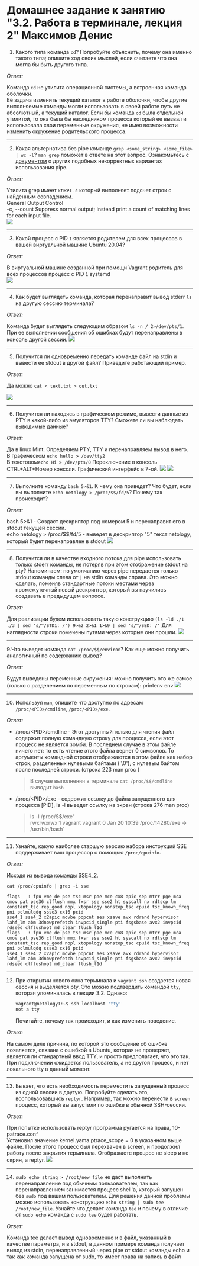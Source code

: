 # Домашнее задание к занятию "3.2. Работа в терминале, лекция 2" Максимов Денис

1. Какого типа команда `cd`? Попробуйте объяснить, почему она именно такого типа; опишите ход своих мыслей, если считаете что она могла бы быть другого типа.

_Ответ:_  

Команда `cd` не утилита операционной системы, а встроенная команда оболочки.  
Её задача изменить текущий каталог в работе оболочки, чтобы другие выполняемые команды могли использовать в своей работе путь не абсолютный, а текущий каталог. Если бы команда `cd` была отдельной утилитой, то она была бы наследником процесса который ее вызвал и использовала свои переменные окружения, не имея возможности изменить окружение родительского процесса.   

---
2. Какая альтернатива без pipe команде `grep <some_string> <some_file> | wc -l`? `man grep` поможет в ответе на этот вопрос. Ознакомьтесь с [документом](http://www.smallo.ruhr.de/award.html) о других подобных некорректных вариантах использования pipe.

_Ответ:_

Утилита grep имеет ключ `-с` который выполняет подсчет строк с найденным совпадением.  
   General Output Control  
    -c, --count 
    Suppress normal output; instead print a count of matching lines for each  input  file.  
![](img/pic1.png)

---
3. Какой процесс с PID `1` является родителем для всех процессов в вашей виртуальной машине Ubuntu 20.04?

_Ответ:_

В виртуальной машине созданной при помощи Vagrant родитель для всех процессов процесс с PID `1` systemd  
![](img/pic2.png)

---
4. Как будет выглядеть команда, которая перенаправит вывод stderr `ls` на другую сессию терминала?

_Ответ:_

Команда будет выглядеть следующим образом  `ls -n / 2>/dev/pts/1`.  
При ее выполнении сообщения об ошибках будут перенаправлены в консоль другой сессии.
![](img/pic3.png)

---
5. Получится ли одновременно передать команде файл на stdin и вывести ее stdout в другой файл? Приведите работающий пример.

_Ответ:_

Да можно `cat < text.txt > out.txt` 

![](img/pic4.png)

---
6. Получится ли находясь в графическом режиме, вывести данные из PTY в какой-либо из эмуляторов TTY? Сможете ли вы наблюдать выводимые данные?

_Ответ:_

Да в linux Mint. Определяем PTY, TTY и перенаправляем вывод в него.  
В графическом `echo hello > /dev/tty2`  
В текстовом`echo Hi > /dev/pts/0`
Переключение в консоль CTRL+ALT+Номер консоли. Графический интерфейс в 7-ой.
![](img/pic5.png)
![](img/pic6.png)

---
7. Выполните команду `bash 5>&1`. К чему она приведет? Что будет, если вы выполните `echo netology > /proc/$$/fd/5`? Почему так происходит?

_Ответ:_

bash 5>&1 - Создаст дескриптор под номером 5 и перенаправит его в stdout текущей сессии.  
echo netology > /proc/$$/fd/5 - выведет в дескриптор "5" текст netology, который будет перенаправлен в stdout
![](img/pic7.png)

---
8. Получится ли в качестве входного потока для pipe использовать только stderr команды, не потеряв при этом отображение stdout на pty? Напоминаем: по умолчанию через pipe передается только stdout команды слева от `|` на stdin команды справа.
Это можно сделать, поменяв стандартные потоки местами через промежуточный новый дескриптор, который вы научились создавать в предыдущем вопросе.

_Ответ:_

Для реализации будем использовать такую конструкцию
`(ls -ld ./1 ./3 | sed 's/^/STD1: /') 9>&2 2>&1 1>&9 | sed 's/^/SED: /'`
Для наглядности строки помечены путями через которые они прошли.
![](img/pic9.png)

---
9.Что выведет команда `cat /proc/$$/environ`? Как еще можно получить аналогичный по содержанию вывод?

_Ответ:_

Будут выведены переменные окружения:
можно получить это же самое (только с разделением по переменным по строкам):
printenv
env
![](img/pic10.png)

---
10. Используя `man`, опишите что доступно по адресам `/proc/<PID>/cmdline`, `/proc/<PID>/exe`.

_Ответ:_

+ /proc/\<PID>/cmdline - Этот доступный только для чтения файл содержит полную командную строку для процесса, если этот процесс не является зомби. В последнем случае в этом файле ничего нет: то есть чтение этого файла вернет 0 символов. То
аргументы командной строки отображаются в этом файле как набор строк, разделенных нулевыми байтами ('\0'), с нулевым байтом после последней строки. (строка 223 man proc )  
    > В случае выполнения в терминале `cat /proc/$$/cmdline` выводит `bash`
+ /proc/\<PID>/exe - содержит ссылку до файла запущенного для процесса [PID], ls -l выведет ссылку на экран (строка 276 man proc)  
    > ls -l /proc/$$/exe'  
    > rwxrwxrwx 1 vagrant vagrant 0 Jan 20 10:39 /proc/14280/exe -> /usr/bin/bash`

---
11. Узнайте, какую наиболее старшую версию набора инструкций SSE поддерживает ваш процессор с помощью `/proc/cpuinfo`.

_Ответ:_

Исходя из вывода команды SSE4_2.

    cat /proc/cpuinfo | grep -i sse
    
    flags   : fpu vme de pse tsc msr pae mce cx8 apic sep mtrr pge mca cmov pat pse36 clflush mmx fxsr sse sse2 ht syscall nx rdtscp lm constant_tsc rep_good nopl xtopology nonstop_tsc cpuid tsc_known_freq pni pclmulqdq ssse3 cx16 pcid
    sse4_1 sse4_2 x2apic movbe popcnt aes xsave avx rdrand hypervisor lahf_lm abm 3dnowprefetch invpcid_single pti fsgsbase avx2 invpcid rdseed clflushopt md_clear flush_l1d
    flags   : fpu vme de pse tsc msr pae mce cx8 apic sep mtrr pge mca cmov pat pse36 clflush mmx fxsr sse sse2 ht syscall nx rdtscp lm constant_tsc rep_good nopl xtopology nonstop_tsc cpuid tsc_known_freq pni pclmulqdq ssse3 cx16 pcid
    sse4_1 sse4_2 x2apic movbe popcnt aes xsave avx rdrand hypervisor lahf_lm abm 3dnowprefetch invpcid_single pti fsgsbase avx2 invpcid rdseed clflushopt md_clear flush_l1d

---
12. При открытии нового окна терминала и `vagrant ssh` создается новая сессия и выделяется pty. Это можно подтвердить командой `tty`, которая упоминалась в лекции 3.2. Однако:

      ```bash
      vagrant@netology1:~$ ssh localhost 'tty'
      not a tty
      ```

      Почитайте, почему так происходит, и как изменить поведение.

_Ответ:_

На самом деле причина, по которой это сообщение об ошибке появляется, связана с ошибкой в Ubuntu, которая не проверяет, является ли стандартный ввод TTY, и просто предполагает, что это так.
При подключении ожидается пользователь, а не другой процесс, и нет локального tty в данный момент.

---
13. Бывает, что есть необходимость переместить запущенный процесс из одной сессии в другую. Попробуйте сделать это, воспользовавшись `reptyr`. Например, так можно перенести в `screen` процесс, который вы запустили по ошибке в обычной SSH-сессии.

_Ответ:_

При попытке использовать reptyr программа ругается на права, 10-patrace.conf  
Установил значение kernel.yama.ptrace_scope = 0 в указанном выше файле. 
После этого процесс был перехвачен в screen, и продолжил работу после закрытия терминала. 
Отображаетс процесс не sleep и не скрин, а reptyr. 
![](img/pic11.png)

---
14. `sudo echo string > /root/new_file` не даст выполнить перенаправление под обычным пользователем, так как перенаправлением занимается процесс shell'а, который запущен без `sudo` под вашим пользователем. Для решения данной проблемы можно использовать конструкцию `echo string | sudo tee /root/new_file`. Узнайте что делает команда `tee` и почему в отличие от `sudo echo` команда с `sudo tee` будет работать.

_Ответ:_


Команда tee делает вывод одновременно и в файл, указанный в качестве параметра, и в stdout, 
в данном примере команда получает вывод из stdin, перенаправленный через pipe от stdout команды echo
и так как команда запущена от sudo, то имеет права на запись в файл
